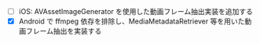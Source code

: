 - [ ] iOS: AVAssetImageGenerator を使用した動画フレーム抽出実装を追加する
- [x] Android で ffmpeg 依存を排除し、MediaMetadataRetriever 等を用いた動画フレーム抽出を実装する
